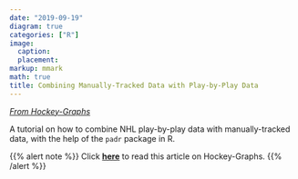 ```yaml
---
date: "2019-09-19"
diagram: true
categories: ["R"]
image:
  caption: 
  placement: 
markup: mmark
math: true
title: Combining Manually-Tracked Data with Play-by-Play Data
---
```


[*From Hockey-Graphs*](https://hockey-graphs.com/)

A tutorial on how to combine NHL play-by-play data with manually-tracked data, with the help of the `padr` package in R.

{{% alert note %}}
Click [**here**](https://hockey-graphs.com/2019/09/19/combining-manually-tracked-data-with-play-by-play-data/) to read this article on Hockey-Graphs.
{{% /alert %}}
